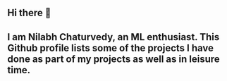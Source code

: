 ## Hi there 👋
## I am Nilabh Chaturvedy, an ML enthusiast. This Github profile lists some of the projects I have done as part of my projects as well as in leisure time. 

